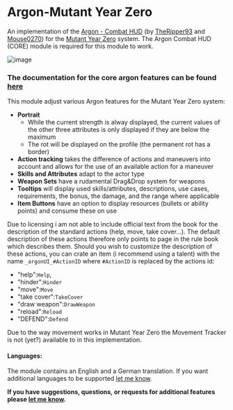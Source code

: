 # Argon-Mutant Year Zero
An implementation of the [Argon - Combat HUD](https://foundryvtt.com/packages/enhancedcombathud) (by [TheRipper93](https://theripper93.com/) and [Mouse0270](https://github.com/mouse0270)) for the [Mutant Year Zero]([https://foundryvtt.com/packages/vaesen](https://foundryvtt.com/packages/mutant-year-zero)) system. The Argon Combat HUD (CORE) module is required for this module to work.

![image](https://github.com/Saibot393/enhancedcombathud-mutant-year-zero/assets/137942782/1e87938d-e93c-45ac-9d22-71cf83dc346c)

### The documentation for the core argon features can be found [here](https://api.theripper93.com/modulewiki/enhancedcombathud/free)

This module adjust various Argon features for the Mutant Year Zero system:
- **Portrait**
    - While the current strength is alway displayed, the current values of the other three attributes is only displayed if they are below the maximum
    - The rot will be displayed on the profile (the permanent rot has a border)
- **Action tracking** takes the difference of actions and maneuvers into account and allows for the use of an available action for a maneuver
- **Skills and Attributes** adapt to the actor type
- **Weapon Sets** have a rudamental Drag&Drop system for weapons
- **Tooltips** will display used skills/attributes, descriptions, use cases, requirements, the bonus, the damage, and the range where applicable
- **Item Buttons** have an option to display resources (bullets or ability points) and consume these on use

Due to licensing i am not able to include official text from the book for the description of the standard actions (help, move, take cover...). The default description of these actions therefore only points to page in the rule book which describes them. Should you wish to customize the description of these actions, you can crate an item (i recommend using a talent) with the name `_argonUI_#ActionID` where `#ActionID` is replaced by the actions id:
- "help":`Help`,
- "hinder":`Hinder`
- "move":`Move`
- "take cover":`TakeCover`
- "draw weapon":`DrawWeapon`
- "reload":`Reload`
- "DEFEND":`Defend`

Due to the way movement works in Mutant Year Zero the Movement Tracker is not (yet?) available to in this implementation.

#### Languages:

The module contains an English and a German translation. If you want additional languages to be supported [let me know](https://github.com/Saibot393/enhancedcombathud-mutant-year-zero/issues).

**If you have suggestions, questions, or requests for additional features please [let me know](https://github.com/Saibot393/enhancedcombathud-mutant-year-zero/issues).**
